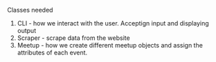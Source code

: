 Classes needed

1. CLI - how we interact with the user. Acceptign input and displaying output
2. Scraper - scrape data from the website
3. Meetup - how we create different meetup objects and assign the attributes of each event.